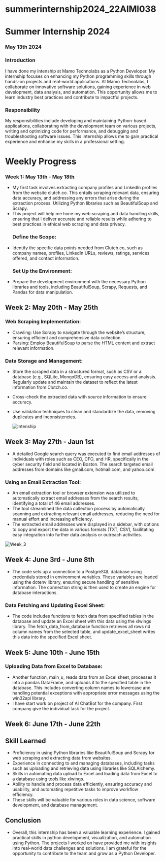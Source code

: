 
# summerinternship2024_22AIMl038

# Summer Internship 2024

### May 13th 2024

### Introduction
 I have done my intenship at Mamo Technolabs as a Python Developer. My internship focuses on enhancing my Python programming skills through hands-on projects and real-world applications. At Mamo Technolabs, I 
 collaborate on innovative software solutions, gaining experience in web development, data analysis, and automation. This opportunity allows me to learn industry best practices and contribute to impactful projects.

### Responsibility
 My responsibilities include developing and maintaining Python-based applications, collaborating with the development team on various projects, writing and optimizing code for performance, and debugging and 
 troubleshooting software issues. This internship allows me to gain practical experience and enhance my skills in a professional setting.

 # Weekly Progress

 ### Week 1: May 13th - May 18th
 - My first task involves extracting company profiles and LinkedIn profiles from the website clutch.co. This entails scraping relevant data, ensuring data accuracy, and addressing any errors that arise during the 
   extraction process. Utilizing Python libraries such as BeautifulSoup and Scrapy.
 - This project will help me hone my web scraping and data handling skills, ensuring that I deliver accurate and reliable results while adhering to best practices in ethical web scraping and data privacy.
    ### Define the Scope:
 - Identify the specific data points needed from Clutch.co, such as company names, profiles, LinkedIn URLs, reviews, ratings, services offered, and contact information.
    ### Set Up the Environment: 
 - Prepare the development environment with the necessary Python libraries and tools, including BeautifulSoup, Scrapy, Requests, and Pandas for data manipulation.

 ## Week 2: May 20th - May 25th
   ### Web Scraping Implementation:
   - Crawling:
         Use Scrapy to navigate through the website’s structure, ensuring efficient and comprehensive data collection.
   - Parsing:
         Employ BeautifulSoup to parse the HTML content and extract relevant information.
   ### Data Storage and Management:
   - Store the scraped data in a structured format, such as CSV or a database (e.g., SQLite, MongoDB), ensuring easy access and analysis.
     Regularly update and maintain the dataset to reflect the latest information from Clutch.co.
   - Cross-check the extracted data with source information to ensure accuracy.
   - Use validation techniques to clean and standardize the data, removing duplicates and inconsistencies.

     ![Intenship](https://github.com/22AIML038RishiPatel/summerinternship2024_22AIMl038/assets/120238486/e0185a8a-c373-439c-a828-39d8a529294a)

  ## Week 3: May 27th - Jaun 1st
   - A detailed Google search query was executed to find email addresses of individuals with roles such as CEO, CFO, and HR, specifically in the cyber security field and located in Boston. The search targeted 
     email addresses from domains like gmail.com, hotmail.com, and yahoo.com.
   ### Using an Email Extraction Tool:
   - An email extraction tool or browser extension was utilized to automatically extract email addresses from the search results, identifying a total of 46 email addresses.
   - The tool streamlined the data collection process by automatically scanning and extracting relevant email addresses, reducing the need for manual effort and increasing efficiency.
   - The extracted email addresses were displayed in a sidebar, with options to copy and export the data in various formats (TXT, CSV), facilitating easy integration into further data analysis or outreach 
    activities.

   ![Week_3](https://github.com/22AIML038RishiPatel/summerinternship2024_22AIMl038/assets/120238486/59ab2b96-924b-4202-8135-f9e9906fe1a8)

 ## Week 4: June 3rd - June 8th
   - The code sets up a connection to a PostgreSQL database using credentials stored in environment variables. These variables are loaded using the dotenv library, ensuring secure handling of sensitive 
     information. The connection string is then used to create an engine for database interactions.
   ### Data Fetching and Updating Excel Sheet:
   - The code includes functions to fetch data from specified tables in the database and update an Excel sheet with this data using the xlwings library. The fetch_data_from_database function retrieves all rows nd 
    column names from the selected table, and update_excel_sheet writes this data into the specified Excel sheet.

 ## Week 5: June 10th - June 15th
 ### Uploading Data from Excel to Database:
   - Another function, main_u, reads data from an Excel sheet, processes it into a pandas DataFrame, and uploads it to the specified table in the database. This includes converting column names to lowercase and 
     handling potential exceptions with appropriate error messages using the win32api library.
   - I have start work on project of AI ChatBot for the company. First company give the individual task for the project.

 ## Week 6: June 17th - June 22th



  ## Skill Learned
   - Proficiency in using Python libraries like BeautifulSoup and Scrapy for web scraping and extracting data from websites.
   - Experience in connecting to and managing databases, including tasks such as uploading and retrieving data using libraries like SQLAlchemy.
   - Skills in automating data upload to Excel and loading data from Excel to a database using tools like xlwings.
   - Ability to handle and process data efficiently, ensuring accuracy and usability, and automating repetitive tasks to improve workflow efficiency.
   - These skills will be valuable for various roles in data science, software development, and database management.

 ## Conclusion 
   - Overall, this internship has been a valuable learning experience. I gained practical skills in python development, visualization, and automation using Python. The projects I worked on have provided me with 
     insights into real-world data challenges and solutions. I am grateful for the opportunity to contribute to the team and grow as a Python Developer. 
 






